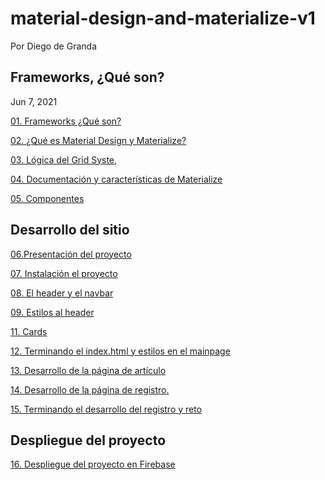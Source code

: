 # material-design-and-materialize-v1

Por Diego de Granda

## Frameworks, ¿Qué son?

Jun 7, 2021

[01. Frameworks ¿Qué son?](https://www.notion.so/01-Frameworks-Qu-son-7c904e0953074e6d8865a35e0a9f669d)

[02. ¿Qué es Material Design y Materialize?](https://www.notion.so/02-Qu-es-Material-Design-y-Materialize-7e658160771e4544b7eddcdb6297ae42)

[03. Lógica del Grid Syste,](https://www.notion.so/03-L-gica-del-Grid-Syste-c9cf6ee39f1946f4acb3dfc7700ae3f9)

[04. Documentación y características de Materialize](https://www.notion.so/04-Documentaci-n-y-caracter-sticas-de-Materialize-984892f581344d2f9a6db7f4fe858fa9)

[05. Componentes](https://www.notion.so/05-Componentes-38b692388f8b4e2f968ba65e46cb8c61)

## Desarrollo del sitio

[06.Presentación del proyecto](https://www.notion.so/06-Presentaci-n-del-proyecto-2dac979eaee1467583855f36bc16a4dc)

[07. Instalación el proyecto](https://www.notion.so/07-Instalaci-n-el-proyecto-a91fd67e4bc04e31a7a98546c0e356b7)

[08. El header y el navbar](https://www.notion.so/08-El-header-y-el-navbar-70369d66b1d24c38a5087e3dd2630bf8)

[09. Estilos al header](https://www.notion.so/09-Estilos-al-header-7ccfdb071da344c59ceba6bdce3ab588)

[11. Cards](https://www.notion.so/11-Cards-64710358c48e41a291e82d62739b07bd)

[12. Terminando el index.html y estilos en el mainpage](https://www.notion.so/12-Terminando-el-index-html-y-estilos-en-el-mainpage-86d42b4a4d3c47ac8d2662053d60138f)

[13. Desarrollo de la página de artículo ](https://www.notion.so/13-Desarrollo-de-la-p-gina-de-art-culo-e0ac6cac812946abaeff227f810d1f06)

[14. Desarrollo de la página de registro. ](https://www.notion.so/14-Desarrollo-de-la-p-gina-de-registro-f278cc0e74ee4f4581040729432afab7)

[15. Terminando el desarrollo del registro y reto](https://www.notion.so/15-Terminando-el-desarrollo-del-registro-y-reto-137816e6e20042ffa2ab87a256fa3d8e)

## Despliegue del proyecto

[16. Despliegue del proyecto en Firebase](https://www.notion.so/16-Despliegue-del-proyecto-en-Firebase-21c6756d4c664a5b9a80456011e37503)
